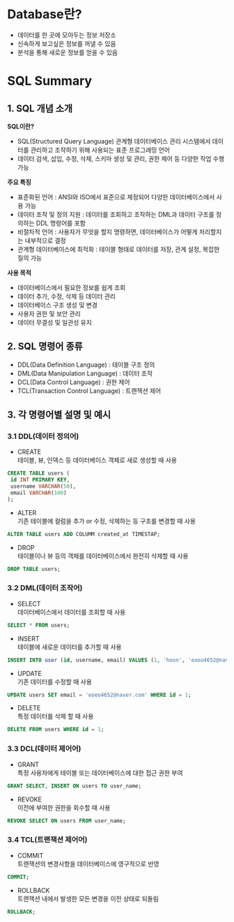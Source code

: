 # Database란?
 - 데이터를 한 곳에 모아두는 정보 저장소
 - 신속하게 보고싶은 정보를 꺼낼 수 있음
 - 분석을 통해 새로운 정보를 얻을 수 있음

# SQL Summary

## 1. SQL 개념 소개
 **SQL이란?**
  - SQL(Structured Query Language)
  관계형 데이터베이스 관리 시스템에서 데이터를 관리하고 조작하기 위해 사용되는 표준 프로그래밍 언어
  - 데이터 검색, 삽입, 수정, 삭제, 스키마 생성 및 관리, 권한 제어 등 다양한 작업 수행 가능

 **주요 특징**
  - 표준화된 언어 : ANSI와 ISO에서 표준으로 제정되어 다양한 데이터베이스에서 사용 가능
  - 데이터 조작 및 정의 지원 : 데이터를 조회하고 조작하는 DML과 데이터 구조를 정의하는 DDL 명령어를 포함
  - 비절차적 언어 : 사용자가 무엇을 할지 명령하면, 데이터베이스가 어떻게 처리할지는 내부적으로 결정
  - 관계형 데이터베이스에 최적화 : 테이블 형태로 데이터를 저장, 관계 설정, 복잡한 질의 가능

 **사용 목적**
  - 데이터베이스에서 필요한 정보를 쉽게 조회
  - 데이터 추가, 수정, 삭제 등 데이터 관리
  - 데이터베이스 구조 생성 및 변경
  - 사용자 권한 및 보안 관리
  - 데이터 무결성 및 일관성 유지

## 2. SQL 명령어 종류
 * DDL(Data Definition Language) : 테이블 구조 정의
 * DML(Data Manipulation Language) : 데이터 조작
 * DCL(Data Control Language) : 권한 제어
 * TCL(Transaction Control Language) : 트랜잭션 제어

## 3. 각 명령어별 설명 및 예시
 ### 3.1 DDL(데이터 정의어)
  - CREATE  
  테이블, 뷰, 인덱스 등 데이터베이스 객체로 새로 생성할 때 사용
   ```sql
   CREATE TABLE users (
    id INT PRIMARY KEY,
    username VARCHAR(50),
    email VARCHAR(100)
   );
   ```
  - ALTER  
  기존 테이블에 컬럼을 추가 or 수정, 삭제하는 등 구조를 변경할 때 사용
   ```sql
   ALTER TABLE users ADD COLUMM created_at TIMESTAP;
   ```
  - DROP  
  테이블이나 뷰 등의 객체를 데이터베이스에서 완전히 삭제할 때 사용
   ```sql
   DROP TABLE users;
   ```

 ### 3.2 DML(데이터 조작어)
  - SELECT  
  데이터베이스에서 데이터를 조회할 때 사용
   ```sql
   SELECT * FROM users;
   ```
  - INSERT  
  테이블에 새로운 데이터를 추가할 때 사용
   ```sql
   INSERT INTO user (id, username, email) VALUES (1, 'hoon', 'eoeo4652@naver.com')
   ```
  - UPDATE  
  기존 데이터를 수정할 때 사용
   ```sql
   UPDATE users SET email = 'eoeo4652@naver.com' WHERE id = 1;
   ```
  - DELETE  
  특정 데이터를 삭제 할 때 사용
   ```sql
   DELETE FROM users WHERE id = 1;
   ```
 ### 3.3 DCL(데이터 제어어)
  - GRANT  
  특정 사용자에게 테이블 또는 데이터베이스에 대한 접근 권한 부여
   ```sql
   GRANT SELECT, INSERT ON users TO user_name;
   ```
  - REVOKE  
  이전에 부여한 권한을 회수할 때 사용
   ```sql
   REVOKE SELECT ON users FROM user_name;
   ```
 ### 3.4 TCL(트랜잭션 제어어)
  - COMMIT  
  트랜잭션의 변경사항을 데이터베이스에 영구적으로 반영
   ```sql
   COMMIT;
   ```
  - ROLLBACK  
  트랜잭션 내에서 발생한 모든 변경을 이전 상태로 되돌림
   ```sql
   ROLLBACK;
   ```